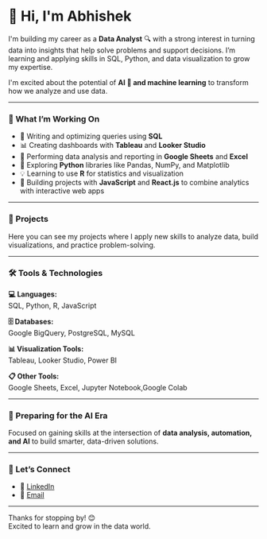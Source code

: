 # 👋 Hi, I'm Abhishek

I'm building my career as a **Data Analyst** 🔍 with a strong interest in turning data into insights that help solve problems and support decisions. I’m learning and applying skills in SQL, Python, and data visualization to grow my expertise.

I'm excited about the potential of **AI 🤖 and machine learning** to transform how we analyze and use data.

---

### 💼 What I’m Working On
- 🔎 Writing and optimizing queries using **SQL**
- 📊 Creating dashboards with **Tableau** and **Looker Studio**
- 🧮 Performing data analysis and reporting in **Google Sheets** and **Excel**
- 🐍 Exploring **Python** libraries like Pandas, NumPy, and Matplotlib
- 💡 Learning to use **R** for statistics and visualization
- 🚀 Building projects with **JavaScript** and **React.js** to combine analytics with interactive web apps

---

### 📁 Projects
Here you can see my projects where I apply new skills to analyze data, build visualizations, and practice problem-solving.

---

### 🛠️ Tools & Technologies

**💻 Languages:**  
SQL, Python, R, JavaScript

**🗄️ Databases:**  
Google BigQuery, PostgreSQL, MySQL

**📊 Visualization Tools:**  
Tableau, Looker Studio, Power BI

**📋 Other Tools:**  
Google Sheets, Excel, Jupyter Notebook,Google Colab

---

### 🤖 Preparing for the AI Era
Focused on gaining skills at the intersection of **data analysis, automation, and AI** to build smarter, data-driven solutions.

---

### 🤝 Let’s Connect

- 💼 [LinkedIn](https://www.linkedin.com/in/abhinest/) 
- 📧 [Email](73579.abhishek@gmail.com)

---

Thanks for stopping by! 😊  
Excited to learn and grow in the data world.


